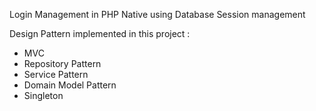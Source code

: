 Login Management in PHP Native using Database Session management

Design Pattern implemented in this project :
 - MVC
 - Repository Pattern
 - Service Pattern
 - Domain Model Pattern
 - Singleton